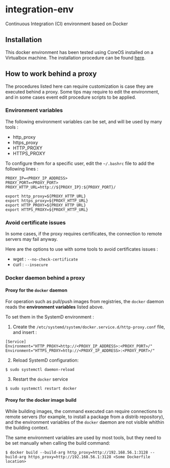 # integration-env
Continuous Integration (CI) environment based on Docker

## Installation

This docker environment has been tested using CoreOS installed on a Virtualbox machine.
The installation procedure can be found [here](https://coreos.com/os/docs/latest/booting-on-virtualbox.html).

## How to work behind a proxy

The procedures listed here can require customization is case they are executed behind a proxy.
Some tips may require to edit the environment, and in some cases event edit procedure scripts to be applied.

### Environment variables

The following environment variables can be set, and will be used by many tools :

* http_proxy
* https_proxy
* HTTP_PROXY
* HTTPS_PROXY

To configure them for a specific user, edit the ```~/.bashrc``` file to add the following lines :

```shell
PROXY_IP=<PROXY_IP_ADDRESS>
PROXY_PORT=<PROXY_PORT>
PROXY_HTTP_URL=http://${PROXY_IP}:${PROXY_PORT}/

export http_proxy=${PROXY_HTTP_URL}
export https_proxy=${PROXY_HTTP_URL}
export HTTP_PROXY=${PROXY_HTTP_URL}
export HTTPS_PROXY=${PROXY_HTTP_URL}
```

### Avoid certificate issues

In some cases, if the proxy requires certificates, the connection to remote servers may fail anyway.

Here are the options to use with some tools to avoid certificates issues :

 * wget : ```--no-check-certificate```
 * curl : ```--insecure```

### Docker daemon behind a proxy

#### Proxy for the ```docker``` daemon

For operation such as pull/push images from registries, the ```docker``` daemon reads the **environment variables** listed above.

To set them in the SystemD environment :

1. Create the ```/etc/systemd/system/docker.service.d/http-proxy.conf``` file, and insert :
```
[Service]
Environment="HTTP_PROXY=http://<PROXY_IP_ADDRESS>:<PROXY_PORT>/"
Environment="HTTPS_PROXY=http://<PROXY_IP_ADDRESS>:<PROXY_PORT>/"
```
2. Reload SystemD configuration:
```shell
$ sudo systemctl daemon-reload
```
3. Restart the ```docker``` service
```shell
$ sudo systemctl restart docker
```

#### Proxy for the docker image build

While building images, the command executed can require connections to remote servers (for example, to install a package from a distrib repository), and the environment variables of the ```docker``` daemon are not visible whithin the building context.

The same environment variables are used by most tools, but they need to be set manually when calling the build command:
```shell
$ docker build --build-arg http_proxy=http://192.168.56.1:3128 --build-arg https_proxy=http://192.168.56.1:3128 <Some Dockerfile location>
